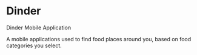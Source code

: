 # Dinder
Dinder Mobile Application

A mobile applications used to find food places around you, based on food categories you select.
